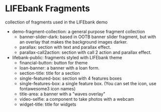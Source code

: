 # LIFEbank Fragments
collection of fragments used in the LIFEbank demo

* demo-fragment-collection: a general purpose fragment collection 
    * banner-slider-dark: based in OOTB banner slider fragment, but with an overlay that makes the background images darker.
    * parallax: section with text and parallax effect.
    * parallax-call2action: section with call 2 action and parallax effect.
* lifebank-public: fragments styled with LIFEbank theme
    * financial-button: button for theme
    * loan-banner: a banner with a loan form.
    * section-title: title for a section
    * single-featured-box: section with 4 features boxes
    * single-features-box: a single feature box. (You can set the icon, use fontawesome3 icon names)
    * title-area: a banner with a "waves overlay"
    * video-selfie: a component to take photos with a webcam
    * widget-title: title for widgets